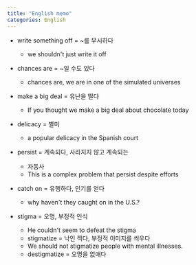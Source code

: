 ```yaml
---
title: "English memo"
categories: English
---
```


- write something off = ~를 무시하다
    - we shouldn't just write it off

- chances are = ~일 수도 있다
    - chances are, we are in one of the simulated universes

- make a big deal = 유난을 떨다
    - If you thought we make a big deal about chocolate today

- delicacy = 별미
    - a popular delicacy in the Spanish court

- persist = 계속되다, 사라지지 않고 계속되는
    - 자동사
    - This is a complex problem that persist despite efforts

- catch on = 유행하다, 인기를 얻다
    - why haven't they caught on in the U.S.?

- stigma = 오명, 부정적 인식
    - He couldn't seem to defeat the stigma
    - stigmatize = 낙인 찍다, 부정적 이미지를 씌우다
    - We should not stigmatize people with mental illnesses.
    - destigmatize = 오명을 없애다